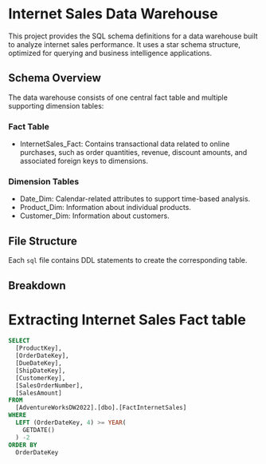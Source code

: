 # Internet Sales Data Warehouse

This project provides the SQL schema definitions for a data warehouse built to analyze internet sales performance. It uses a star schema structure, optimized for querying and business intelligence applications.

## Schema Overview

The data warehouse consists of one central fact table and multiple supporting dimension tables:

### Fact Table
- InternetSales_Fact: Contains transactional data related to online purchases, such as order quantities, revenue, discount amounts, and associated foreign keys to dimensions.

### Dimension Tables
- Date_Dim: Calendar-related attributes to support time-based analysis.
- Product_Dim: Information about individual products.
- Customer_Dim: Information about customers.

## File Structure

Each `sql` file contains DDL statements to create the corresponding table.

## Breakdown

# Extracting Internet Sales Fact table
```sql
SELECT 
  [ProductKey], 
  [OrderDateKey], 
  [DueDateKey], 
  [ShipDateKey], 
  [CustomerKey], 
  [SalesOrderNumber], 
  [SalesAmount] 
FROM 
  [AdventureWorksDW2022].[dbo].[FactInternetSales] 
WHERE 
  LEFT (OrderDateKey, 4) >= YEAR(
    GETDATE()
  ) -2 
ORDER BY 
  OrderDateKey
```
